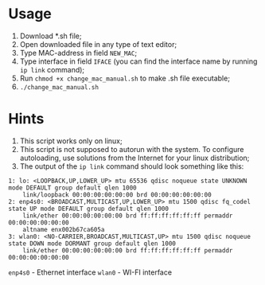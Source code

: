# Usage
1. Download *.sh file;
2. Open downloaded file in any type of text editor;
3. Type MAC-address in field `NEW_MAC`;
4. Type interface in field `IFACE` (you can find the interface name by running `ip link` command);
5. Run `chmod +x change_mac_manual.sh` to make .sh file executable;
6. `./change_mac_manual.sh`

# Hints
1. This script works only on linux;
2. This script is not supposed to autorun with the system. To configure autoloading, use solutions from the Internet for your linux distribution;
3. The output of the `ip link` command should look something like this:
```
1: lo: <LOOPBACK,UP,LOWER_UP> mtu 65536 qdisc noqueue state UNKNOWN mode DEFAULT group default qlen 1000
    link/loopback 00:00:00:00:00:00 brd 00:00:00:00:00:00
2: enp4s0: <BROADCAST,MULTICAST,UP,LOWER_UP> mtu 1500 qdisc fq_codel state UP mode DEFAULT group default qlen 1000
    link/ether 00:00:00:00:00:00 brd ff:ff:ff:ff:ff:ff permaddr 00:00:00:00:00:00
    altname enx002b67ca605a
3: wlan0: <NO-CARRIER,BROADCAST,MULTICAST,UP> mtu 1500 qdisc noqueue state DOWN mode DORMANT group default qlen 1000
    link/ether 00:00:00:00:00:00 brd ff:ff:ff:ff:ff:ff permaddr 00:00:00:00:00:00
```
`enp4s0` - Ethernet interface
`wlan0` - WI-FI interface